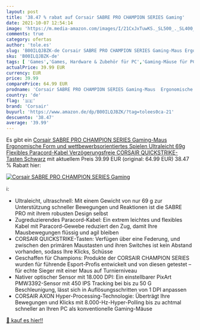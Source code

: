 ```yaml
---
layout: post
title: '38.47 % rabat auf Corsair SABRE PRO CHAMPION SERIES Gaming'
date: 2021-10-07 12:54:14
image: 'https://m.media-amazon.com/images/I/21CxJxTuwKS._SL500_._SL400_.jpg'
comments: true
category: ofertas
author: 'tole.es'
slug: 'B00ILQJBZK-de Corsair SABRE PRO CHAMPION SERIES Gaming-Maus Ergonomische...'
sku: 'B00ILQJBZK-de'
tags: [ 'Games','Games, Hardware & Zubehör für PC','Gaming-Mäuse für PC','Zubehör für PC','corsair', ]
actualPrice: 39.99 EUR
currency: EUR
price: 39.99
comparePrice: 64.99 EUR
prodname: 'Corsair SABRE PRO CHAMPION SERIES Gaming-Maus  Ergonomische Form und wettbewerbsorientiertes Spielen  Ultraleicht 69g  Flexibles Paracord-Kabel  Verzögerungsfreie CORSAIR QUICKSTRIKE-Tasten  Schwarz'
country: 'de'
flag: '🇩🇪'
brand: 'Corsair'
buyurl: 'https://www.amazon.de/dp/B00ILQJBZK/?tag=tolees0ca-21'
descuento: '38.47'
average: '39.99'
---
```


Es gibt ein [Corsair SABRE PRO CHAMPION SERIES Gaming-Maus  Ergonomische Form und wettbewerbsorientiertes Spielen  Ultraleicht 69g  Flexibles Paracord-Kabel  Verzögerungsfreie CORSAIR QUICKSTRIKE-Tasten  Schwarz](https://www.amazon.de/dp/B00ILQJBZK/?tag=tolees0ca-21) mit aktuellem Preis 39.99 EUR (original: 64.99 EUR) 38.47 % Rabatt hier:

[![Corsair SABRE PRO CHAMPION SERIES Gaming](https://m.media-amazon.com/images/I/21CxJxTuwKS._SL500_._SL400_.jpg)](https://www.amazon.de/dp/B00ILQJBZK/?tag=tolees0ca-21)

ℹ️:

- Ultraleicht, ultraschnell: Mit einem Gewicht von nur 69 g zur Unterstützung schneller Bewegungen und Reaktionen ist die SABRE PRO mit ihrem robusten Design selbst
- Zugreduzierendes Paracord-Kabel: Ein extrem leichtes und flexibles Kabel mit Paracord-Gewebe reduziert den Zug, damit Ihre Mausbewegungen flüssig und agil bleiben
- CORSAIR QUICKSTRIKE-Tasten: Verfügen über eine Federung, und zwischen den primären Maustasten und ihren Switches ist kein Abstand vorhanden, sodass Ihre Klicks, Schüsse
- Geschaffen für Champions: Produkte der CORSAIR CHAMPION SERIES wurden für führende Esport-Profis entwickelt und von diesen getestet – für echte Sieger mit einer Maus auf Turnierniveau
- Nativer optischer Sensor mit 18.000 DPI: Ein einstellbarer PixArt PMW3392-Sensor mit 450 IPS Tracking bei bis zu 50 G Beschleunigung, lässt sich in Auflösungsschritten von 1 DPI anpassen
- CORSAIR AXON Hyper-Processing-Technologie: Überträgt Ihre Bewegungen und Klicks mit 8.000-Hz-Hyper-Polling bis zu achtmal schneller an Ihren PC als konventionelle Gaming-Mäuse

[🛒 kauf es hier!!](https://www.amazon.de/dp/B00ILQJBZK/?tag=tolees0ca-21)
